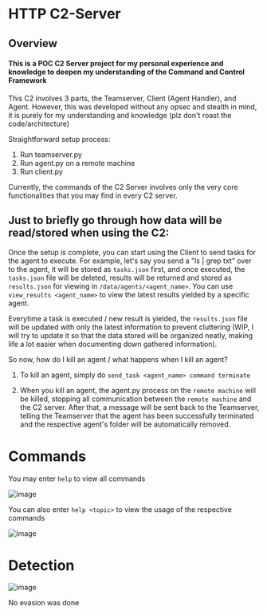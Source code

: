# HTTP C2-Server
## Overview

#### This is a POC C2 Server project for my personal experience and knowledge to deepen my understanding of the Command and Control Framework

This C2 involves 3 parts, the Teamserver, Client (Agent Handler), and Agent. However, this was developed without any opsec and stealth in mind, it is purely for my understanding and knowledge (plz don't roast the code/architecture)

Straightforward setup process:
1. Run teamserver.py
2. Run agent.py on a remote machine
3. Run client.py

Currently, the commands of the C2 Server involves only the very core functionalities that you may find in every C2 server.

## Just to briefly go through how data will be read/stored when using the C2:

Once the setup is complete, you can start using the Client to send tasks for the agent to execute. For example, let's say you send a "ls | grep txt" over to the agent, it will be stored as `tasks.json` first, and once executed, the `tasks.json` file will be deleted, results will be returned and stored as `results.json` for viewing in `/data/agents/<agent_name>`. You can use `view_results <agent_name>` to view the latest results yielded by a specific agent.

Everytime a task is executed / new result is yielded, the `results.json` file will be updated with only the latest information to prevent cluttering (WIP, I will try to update it so that the data stored will be organized neatly, making life a lot easier when documenting down gathered information).

So now, how do I kill an agent / what happens when I kill an agent?
1. To kill an agent, simply do `send_task <agent_name> command terminate`
  
2. When you kill an agent, the agent.py process on the `remote machine` will be killed, stopping all communication between the `remote machine` and the C2 server. After that, a message will be sent back to the Teamserver, telling the Teamserver that the agent has been successfully terminated and the respective agent's folder will be automatically removed.

# Commands

You may enter `help` to view all commands

![image](https://github.com/yuuuu7/C2-Server/assets/107798032/1feaa9e9-4e12-4282-95c6-1933f6e9d275)

You can also enter `help <topic>` to view the usage of the respective commands

![image](https://github.com/yuuuu7/C2-Server/assets/107798032/516a3b1f-a385-40fb-a692-91dd282a1eb8)

# Detection

![image](https://github.com/yuuuu7/C2-Server/assets/107798032/fd81f4f7-29c6-4a8b-835c-2285506db4a9)

No evasion was done





